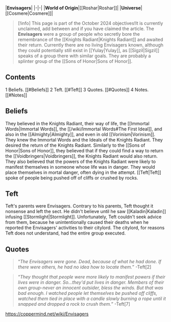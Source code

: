 |**Envisagers**|
|-|-|
|**World of Origin**|[[Roshar\|Roshar]]|
|**Universe**|[[Cosmere\|Cosmere]]|

> [!info] This page is part of the October 2024 objectives!It is currently unclaimed, add  between  and  if you have claimed the article.
The **Envisagers** were a group of people who secretly bore the remembrance of the [[Knights Radiant\|Knights Radiant]] and awaited their return. Currently there are no living Envisagers known, although they could potentially still exist in [[Yulay\|Yulay]], as [[Sigzil\|Sigzil]] speaks of a group there with similar goals.
They are probably a splinter group of the [[Sons of Honor\|Sons of Honor]].

## Contents

1 Beliefs. [[#Beliefs]] 
2 Teft. [[#Teft]] 
3 Quotes. [[#Quotes]] 
4 Notes. [[#Notes]] 


## Beliefs
They believed in the Knights Radiant, their way of life, the [[Immortal Words\|Immortal Words]], the [[/wiki/Immortal Words#The First Ideal]], and also in the [[Almighty\|Almighty]], and even in old [[Vorinism\|Vorinism]]. They knew the Immortal Words and the Ideals of the Knights Radiant.
They desired the return of the Knights Radiant. Similarly to the [[Sons of Honor\|Sons of Honor]], they believed that if they could find a way to return the [[Voidbringers\|Voidbringers]], the Knights Radiant would also return.
They also believed that the powers of the Knights Radiant were likely to manifest themselves in someone whose life was in danger. They would place themselves in mortal danger, often dying in the attempt. [[Teft\|Teft]] spoke of people being pushed off of cliffs or crushed by rocks.

## Teft
Teft's parents were Envisagers. Contrary to his parents, Teft thought it nonsense and left the sect. He didn't believe until he saw [[Kaladin\|Kaladin]] infusing [[Stormlight\|Stormlight]]. Unfortunately, Teft couldn't seek advice from them, because he unintentionally caused their deaths when he reported the Envisagers' activities to their citylord. The citylord, for reasons Teft does not understand, had the entire group executed.

## Quotes
>“*The Envisagers were gone. Dead, because of what he had done. If there were others, he had no idea how to locate them.*”
\-Teft[2]


>“*They thought that people were more likely to manifest powers if their lives were in danger. So...they'd put lives in danger. Members of their own group-never an innocent outsider, bless the winds. But that was bad enough. I watched people let themselves be pushed off cliffs, watched them tied in place with a candle slowly burning a rope until it snapped and dropped a rock to crush them.*”
\-Teft[7]




https://coppermind.net/wiki/Envisagers